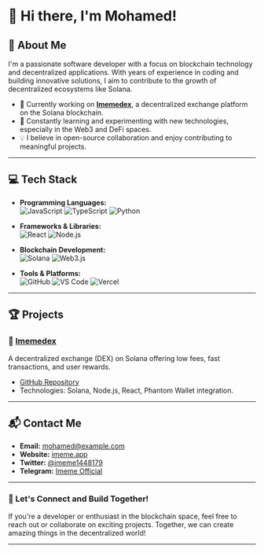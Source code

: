 # 👋 Hi there, I'm Mohamed! 

## 🚀 About Me
I'm a passionate software developer with a focus on blockchain technology and decentralized applications. With years of experience in coding and building innovative solutions, I aim to contribute to the growth of decentralized ecosystems like Solana.

- 🔭 Currently working on **[Imemedex](https://imeme.app)**, a decentralized exchange platform on the Solana blockchain.
- 🌱 Constantly learning and experimenting with new technologies, especially in the Web3 and DeFi spaces.
- 💡 I believe in open-source collaboration and enjoy contributing to meaningful projects.

---

## 💻 Tech Stack
- **Programming Languages:**  
  ![JavaScript](https://img.shields.io/badge/-JavaScript-F7DF1E?logo=javascript&logoColor=black) 
  ![TypeScript](https://img.shields.io/badge/-TypeScript-007ACC?logo=typescript&logoColor=white) 
  ![Python](https://img.shields.io/badge/-Python-3776AB?logo=python&logoColor=white)  

- **Frameworks & Libraries:**  
  ![React](https://img.shields.io/badge/-React-61DAFB?logo=react&logoColor=black) 
  ![Node.js](https://img.shields.io/badge/-Node.js-339933?logo=node.js&logoColor=white)  

- **Blockchain Development:**  
  ![Solana](https://img.shields.io/badge/-Solana-80D8F7?logo=solana&logoColor=black) 
  ![Web3.js](https://img.shields.io/badge/-Web3.js-F16822?logo=web3.js&logoColor=white)  

- **Tools & Platforms:**  
  ![GitHub](https://img.shields.io/badge/-GitHub-181717?logo=github&logoColor=white) 
  ![VS Code](https://img.shields.io/badge/-VS%20Code-007ACC?logo=visual-studio-code&logoColor=white) 
  ![Vercel](https://img.shields.io/badge/-Vercel-000000?logo=vercel&logoColor=white)  

---

## 🏆 Projects
### 🌟 [Imemedex](https://imeme.app)
A decentralized exchange (DEX) on Solana offering low fees, fast transactions, and user rewards.  
- [GitHub Repository](https://github.com/mohamed288888/imemedex)  
- Technologies: Solana, Node.js, React, Phantom Wallet integration.  

---

## 📬 Contact Me
- **Email:** mohamed@example.com  
- **Website:** [imeme.app](https://imeme.app)  
- **Twitter:** [@imeme1448179](https://x.com/imeme1448179)  
- **Telegram:** [Imeme Official](https://t.me/imeme_official)  

---

### 🌟 Let's Connect and Build Together!
If you're a developer or enthusiast in the blockchain space, feel free to reach out or collaborate on exciting projects. Together, we can create amazing things in the decentralized world!  

---

